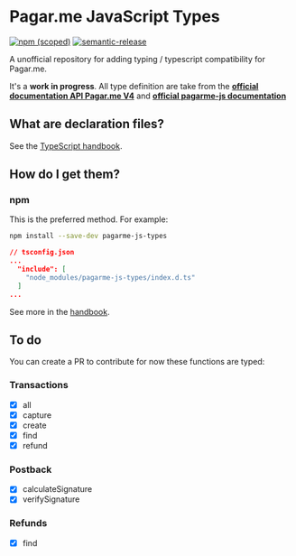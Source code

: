 # Pagar.me JavaScript Types
[![npm (scoped)](https://img.shields.io/npm/v/pagarme-js-types.svg)](https://www.npmjs.com/package/pagarme-js-types)
[![semantic-release](https://img.shields.io/badge/%20%20%F0%9F%93%A6%F0%9F%9A%80-semantic--release-e10079.svg)](https://github.com/semantic-release/semantic-release)

A unofficial repository for adding typing / typescript compatibility for Pagar.me.

It's a **work in progress**. All type definition are take from the **[official documentation API Pagar.me V4](https://docs.pagar.me/reference)** and **[official pagarme-js documentation](https://pagarme.github.io/pagarme-js/)**

## What are declaration files?

See the [TypeScript handbook](http://www.typescriptlang.org/docs/handbook/declaration-files/introduction.html).

## How do I get them?

### npm

This is the preferred method. For example:

```sh
npm install --save-dev pagarme-js-types
```

```json
// tsconfig.json
...
  "include": [
    "node_modules/pagarme-js-types/index.d.ts"
  ]
...
```

See more in the [handbook](http://www.typescriptlang.org/docs/handbook/declaration-files/consumption.html).

## To do
You can create a PR to contribute for now these functions are typed:
### Transactions 
- [x] all
- [x] capture
- [x] create
- [x] find
- [x] refund

### Postback
- [x] calculateSignature
- [x] verifySignature

### Refunds 
- [x] find